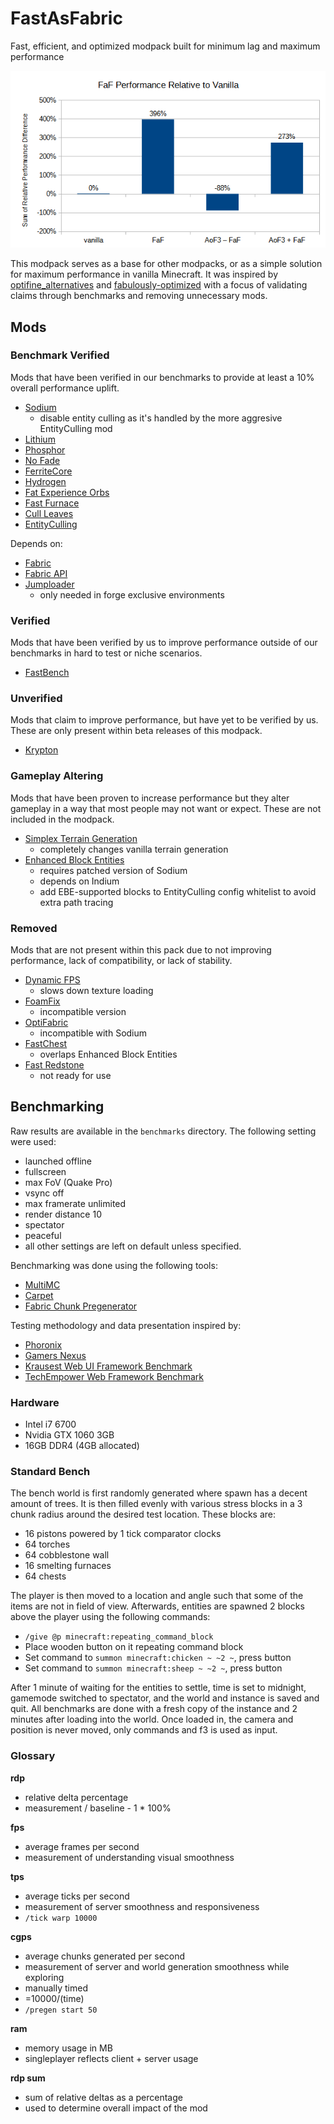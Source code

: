# FastAsFabric

Fast, efficient, and optimized modpack built for minimum lag and maximum performance

![](benchmarks/1.16.5-a-rdp.png)

This modpack serves as a base for other modpacks, or as a simple solution for maximum performance in vanilla Minecraft. It was inspired by [optifine_alternatives](https://gist.github.com/LambdAurora/1f6a4a99af374ce500f250c6b42e8754) and [fabulously-optimized](
https://www.curseforge.com/minecraft/modpacks/fabulously-optimized) with a focus of validating claims through benchmarks and removing unnecessary mods. 

## Mods

### Benchmark Verified

Mods that have been verified in our benchmarks to provide at least a 10% overall performance uplift.

- [Sodium](https://www.curseforge.com/minecraft/mc-mods/sodium)
	- disable entity culling as it's handled by the more aggresive EntityCulling mod
- [Lithium](https://www.curseforge.com/minecraft/mc-mods/lithium)
- [Phosphor](https://www.curseforge.com/minecraft/mc-mods/phosphor)
- [No Fade](https://www.curseforge.com/minecraft/mc-mods/no-fade)
- [FerriteCore](https://modrinth.com/mod/ferrite-core)
- [Hydrogen](https://modrinth.com/mod/hydrogen)
- [Fat Experience Orbs](https://www.curseforge.com/minecraft/mc-mods/fat-experience-orbs)
- [Fast Furnace](https://www.curseforge.com/minecraft/mc-mods/fast-furnace-for-fabric)
- [Cull Leaves](https://www.curseforge.com/minecraft/mc-mods/cull-leaves)
- [EntityCulling](https://www.curseforge.com/minecraft/mc-mods/entityculling)

Depends on:

- [Fabric](https://fabricmc.net/)
- [Fabric API](https://www.curseforge.com/minecraft/mc-mods/fabric-api)
- [Jumploader](https://www.curseforge.com/minecraft/mc-mods/jumploader)
	- only needed in forge exclusive environments

### Verified

Mods that have been verified by us to improve performance outside of our benchmarks in hard to test or niche scenarios.

- [FastBench](https://www.curseforge.com/minecraft/mc-mods/fastbench-for-fabric)

### Unverified

Mods that claim to improve performance, but have yet to be verified by us. These are only present within beta releases of this modpack.

- [Krypton](https://www.curseforge.com/minecraft/mc-mods/krypton)

### Gameplay Altering

Mods that have been proven to increase performance but they alter gameplay in a way that most people may not want or expect. These are not included in the modpack.

- [Simplex Terrain Generation](https://www.curseforge.com/minecraft/mc-mods/simplex-terrain-generation)
    - completely changes vanilla terrain generation
- [Enhanced Block Entities](https://modrinth.com/mod/ebe)
    - requires patched version of Sodium
    - depends on Indium
    - add EBE-supported blocks to EntityCulling config whitelist to avoid extra path tracing

### Removed

Mods that are not present within this pack due to not improving performance, lack of compatibility, or lack of stability.

- [Dynamic FPS](https://www.curseforge.com/minecraft/mc-mods/dynamic-fps)
    - slows down texture loading
- [Foam​Fix](https://www.curseforge.com/minecraft/mc-mods/foamfix-optimization-mod)
    - incompatible version
- [OptiFabric](https://www.curseforge.com/minecraft/mc-mods/optifabric)
    - incompatible with Sodium
- [FastChest](https://www.curseforge.com/minecraft/mc-mods/fastchest)
    - overlaps Enhanced Block Entities
- [Fast Redstone](https://modrinth.com/mod/fast-redstone)
    - not ready for use

## Benchmarking

Raw results are available in the `benchmarks` directory. The following setting were used:

- launched offline
- fullscreen
- max FoV (Quake Pro)
- vsync off
- max framerate unlimited
- render distance 10
- spectator
- peaceful
- all other settings are left on default unless specified.

Benchmarking was done using the following tools:

- [MultiMC](https://multimc.org)
- [Carpet](https://www.curseforge.com/minecraft/mc-mods/carpet)
- [Fabric Chunk Pregenerator](https://www.curseforge.com/minecraft/mc-mods/chunk-pregenerator-fabric)

Testing methodology and data presentation inspired by:

- [Phoronix](https://www.phoronix.com)
- [Gamers Nexus](https://www.gamersnexus.net)
- [Krausest Web UI Framework Benchmark](https://krausest.github.io/js-framework-benchmark)
- [TechEmpower Web Framework Benchmark](https://www.techempower.com/benchmarks)

### Hardware

- Intel i7 6700
- Nvidia GTX 1060 3GB
- 16GB DDR4 (4GB allocated)

### Standard Bench

The bench world is first randomly generated where spawn has a decent amount of trees. It is then filled evenly with various stress blocks in a 3 chunk radius around the desired test location. These blocks are:

- 16 pistons powered by 1 tick comparator clocks
- 64 torches
- 64 cobblestone wall
- 16 smelting furnaces
- 64 chests

The player is then moved to a location and angle such that some of the items are not in field of view. Afterwards, entities are spawned 2 blocks above the player using the following commands:

- `/give @p minecraft:repeating_command_block`
- Place wooden button on it repeating command block
- Set command to `summon minecraft:chicken ~ ~2 ~`, press button
- Set command to `summon minecraft:sheep ~ ~2 ~`, press button

After 1 minute of waiting for the entities to settle, time is set to midnight, gamemode switched to spectator, and the world and instance is saved and quit. All benchmarks are done with a fresh copy of the instance and 2 minutes after loading into the world. Once loaded in, the camera and position is never moved, only commands and f3 is used as input.

### Glossary

**rdp**

- relative delta percentage
- measurement / baseline - 1 * 100%

**fps**

- average frames per second
- measurement of understanding visual smoothness

**tps**

- average ticks per second
- measurement of server smoothness and responsiveness
- `/tick warp 10000`

**cgps**

- average chunks generated per second
- measurement of server and world generation smoothness while exploring
- manually timed
- =10000/(time)
- `/pregen start 50`

**ram**

- memory usage in MB
- singleplayer reflects client + server usage

**rdp sum**

- sum of relative deltas as a percentage
- used to determine overall impact of the mod
